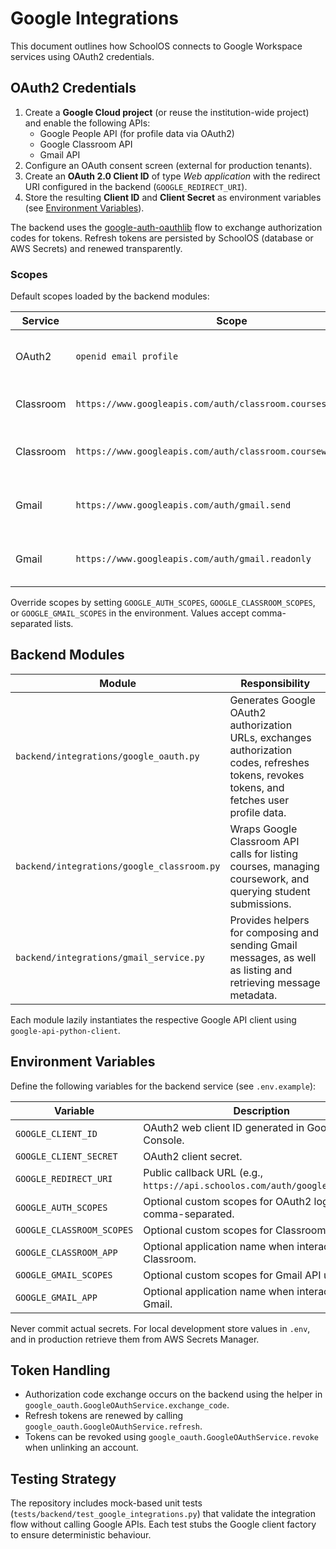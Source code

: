 # Google Integrations

This document outlines how SchoolOS connects to Google Workspace services using OAuth2 credentials.

## OAuth2 Credentials

1. Create a **Google Cloud project** (or reuse the institution-wide project) and enable the following APIs:
   - Google People API (for profile data via OAuth2)
   - Google Classroom API
   - Gmail API
2. Configure an OAuth consent screen (external for production tenants).
3. Create an **OAuth 2.0 Client ID** of type *Web application* with the redirect URI configured in the backend (`GOOGLE_REDIRECT_URI`).
4. Store the resulting **Client ID** and **Client Secret** as environment variables (see [Environment Variables](#environment-variables)).

The backend uses the [google-auth-oauthlib](https://google-auth-oauthlib.readthedocs.io/) flow to exchange authorization codes for tokens. Refresh tokens are persisted by SchoolOS (database or AWS Secrets) and renewed transparently.

### Scopes

Default scopes loaded by the backend modules:

| Service | Scope | Purpose |
| --- | --- | --- |
| OAuth2 | `openid email profile` | Authenticate the user and fetch profile metadata |
| Classroom | `https://www.googleapis.com/auth/classroom.courses.readonly` | Read course roster and metadata |
| Classroom | `https://www.googleapis.com/auth/classroom.coursework.students` | Create and manage student coursework |
| Gmail | `https://www.googleapis.com/auth/gmail.send` | Send emails from the authenticated account |
| Gmail | `https://www.googleapis.com/auth/gmail.readonly` | Read email threads for in-app messaging |

Override scopes by setting `GOOGLE_AUTH_SCOPES`, `GOOGLE_CLASSROOM_SCOPES`, or `GOOGLE_GMAIL_SCOPES` in the environment. Values accept comma-separated lists.

## Backend Modules

| Module | Responsibility |
| --- | --- |
| `backend/integrations/google_oauth.py` | Generates Google OAuth2 authorization URLs, exchanges authorization codes, refreshes tokens, revokes tokens, and fetches user profile data. |
| `backend/integrations/google_classroom.py` | Wraps Google Classroom API calls for listing courses, managing coursework, and querying student submissions. |
| `backend/integrations/gmail_service.py` | Provides helpers for composing and sending Gmail messages, as well as listing and retrieving message metadata. |

Each module lazily instantiates the respective Google API client using `google-api-python-client`.

## Environment Variables

Define the following variables for the backend service (see `.env.example`):

| Variable | Description |
| --- | --- |
| `GOOGLE_CLIENT_ID` | OAuth2 web client ID generated in Google Cloud Console. |
| `GOOGLE_CLIENT_SECRET` | OAuth2 client secret. |
| `GOOGLE_REDIRECT_URI` | Public callback URL (e.g., `https://api.schoolos.com/auth/google/callback`). |
| `GOOGLE_AUTH_SCOPES` | Optional custom scopes for OAuth2 login, comma-separated. |
| `GOOGLE_CLASSROOM_SCOPES` | Optional custom scopes for Classroom API usage. |
| `GOOGLE_CLASSROOM_APP` | Optional application name when interacting with Classroom. |
| `GOOGLE_GMAIL_SCOPES` | Optional custom scopes for Gmail API usage. |
| `GOOGLE_GMAIL_APP` | Optional application name when interacting with Gmail. |

Never commit actual secrets. For local development store values in `.env`, and in production retrieve them from AWS Secrets Manager.

## Token Handling

- Authorization code exchange occurs on the backend using the helper in `google_oauth.GoogleOAuthService.exchange_code`.
- Refresh tokens are renewed by calling `google_oauth.GoogleOAuthService.refresh`.
- Tokens can be revoked using `google_oauth.GoogleOAuthService.revoke` when unlinking an account.

## Testing Strategy

The repository includes mock-based unit tests (`tests/backend/test_google_integrations.py`) that validate the integration flow without calling Google APIs. Each test stubs the Google client factory to ensure deterministic behaviour.
